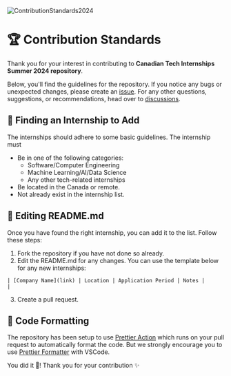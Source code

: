 
![ContributionStandards2024](https://github.com/jenndryden/Canadian-Tech-Internships-Summer-2024/assets/35787431/cd82cc81-024f-47a9-abd5-00227274014b)

# 🏆 Contribution Standards

Thank you for your interest in contributing to **Canadian Tech Internships Summer 2024 repository**.

Below, you'll find the guidelines for the repository. If you notice any bugs or unexpected changes, please create an [issue](https://github.com/jenndryden/Canadian-Tech-Internships-Summer-2024/issues). For any other questions, suggestions, or recommendations, head over to [discussions](https://github.com/jenndryden/Canadian-Tech-Internships-Summer-2024/discussions).

## 🔎 Finding an Internship to Add

The internships should adhere to some basic guidelines. The internship must

- Be in one of the following categories:
  - Software/Computer Engineering
  - Machine Learning/AI/Data Science
  - Any other tech-related internships
- Be located in the Canada or remote.
- Not already exist in the internship list.

## 📝 Editing README.md

Once you have found the right internship, you can add it to the list. Follow these steps:

1. Fork the repository if you have not done so already.
2. Edit the README.md for any changes. You can use the template below for any new internships:

```
| [Company Name](link) | Location | Application Period | Notes |                                                                                          |
```

3. Create a pull request.

## 🎨 Code Formatting

The repository has been setup to use [Prettier Action](https://github.com/marketplace/actions/prettier-action) which runs on your pull request to automatically format the code. But we strongly encourage you to use [Prettier Formatter](https://marketplace.visualstudio.com/items?itemName=esbenp.prettier-vscode) with VSCode.

You did it 🎉! Thank you for your contribution ✨
